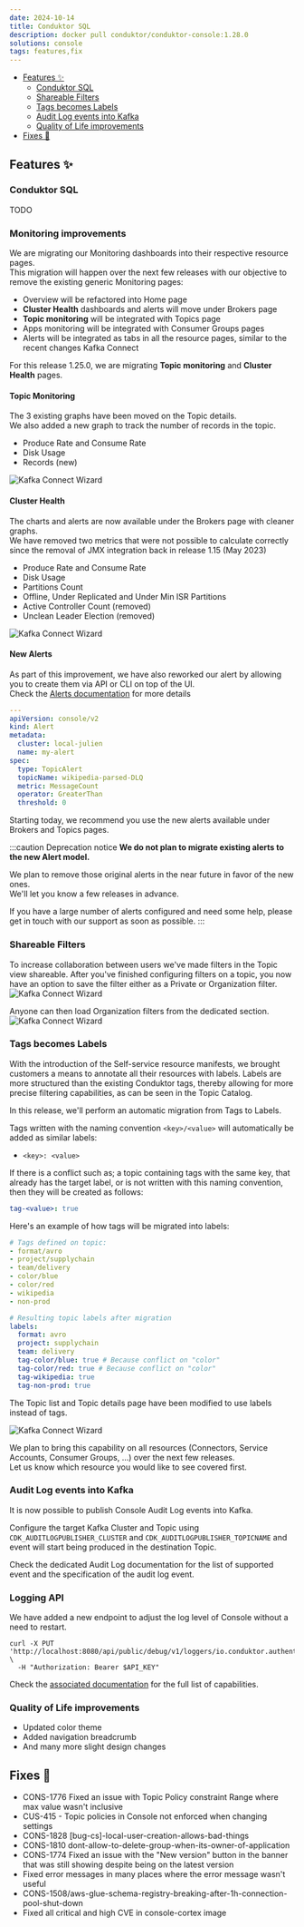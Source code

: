 ```yaml
---
date: 2024-10-14
title: Conduktor SQL
description: docker pull conduktor/conduktor-console:1.28.0
solutions: console
tags: features,fix
---
```


- [Features ✨](#features-)
  - [Conduktor SQL](#conduktor-sql)
  - [Shareable Filters](#shareable-filters)
  - [Tags becomes Labels](#tags-becomes-labels)
  - [Audit Log events into Kafka](#audit-log-events-into-kafka)
  - [Quality of Life improvements](#quality-of-life-improvements)
- [Fixes 🔨](#fixes-)

## Features ✨

### Conduktor SQL
TODO

### Monitoring improvements
We are migrating our Monitoring dashboards into their respective resource pages.  
This migration will happen over the next few releases with our objective to remove the existing generic Monitoring pages:
- Overview will be refactored into Home page
- **Cluster Health** dashboards and alerts will move under Brokers page
- **Topic monitoring** will be integrated with Topics page
- Apps monitoring will be integrated with Consumer Groups pages
- Alerts will be integrated as tabs in all the resource pages, similar to the recent changes Kafka Connect

For this release 1.25.0, we are migrating **Topic monitoring** and **Cluster Health** pages.

#### Topic Monitoring
The 3 existing graphs have been moved on the Topic details.  
We also added a new graph to track the number of records in the topic.
- Produce Rate and Consume Rate
- Disk Usage
- Records (new)

![Kafka Connect Wizard](/images/changelog/platform/v28/topic-monitoring.png)

#### Cluster Health
The charts and alerts are now available under the Brokers page with cleaner graphs.  
We have removed two metrics that were not possible to calculate correctly since the removal of JMX integration back in release 1.15 (May 2023)
- Produce Rate and Consume Rate
- Disk Usage
- Partitions Count
- Offline, Under Replicated and Under Min ISR Partitions
- Active Controller Count (removed)
- Unclean Leader Election (removed)

![Kafka Connect Wizard](/images/changelog/platform/v28/broker-monitoring.png)


#### New Alerts

As part of this improvement, we have also reworked our alert by allowing you to create them via API or CLI on top of the UI.  
Check the [Alerts documentation](/platform/reference/resource-reference/console/#alert) for more details

````yaml
---
apiVersion: console/v2
kind: Alert
metadata:
  cluster: local-julien
  name: my-alert
spec:
  type: TopicAlert
  topicName: wikipedia-parsed-DLQ
  metric: MessageCount
  operator: GreaterThan
  threshold: 0
````

Starting today, we recommend you use the new alerts available under Brokers and Topics pages.

:::caution Deprecation notice
**We do not plan to migrate existing alerts to the new Alert model.**  

We plan to remove those original alerts in the near future in favor of the new ones.  
We'll let you know a few releases in advance.

If you have a large number of alerts configured and need some help, please get in touch with our support as soon as possible.
:::



### Shareable Filters
To increase collaboration between users we've made filters in the Topic view shareable. 
After you've finished configuring filters on a topic, you now have an option to save the filter either as a Private or Organization filter.  
![Kafka Connect Wizard](/images/changelog/platform/v28/shared-filters.png)

Anyone can then load Organization filters from the dedicated section.
![Kafka Connect Wizard](/images/changelog/platform/v28/load-filters.png)

### Tags becomes Labels

With the introduction of the Self-service resource manifests, we brought customers a means to annotate all their resources with labels. Labels are more structured than the existing Conduktor tags, thereby allowing for more precise filtering capabilities, as can be seen in the Topic Catalog.

In this release, we'll perform an automatic migration from Tags to Labels.

Tags written with the naming convention `<key>/<value>` will automatically be added as similar labels:
- `<key>: <value>`  

If there is a conflict such as; a topic containing tags with the same key, that already has the target label, or is not written with this naming convention, then they will be created as follows:
````yaml
tag-<value>: true
````

Here's an example of how tags will be migrated into labels:
````yaml
# Tags defined on topic:
- format/avro
- project/supplychain
- team/delivery
- color/blue
- color/red
- wikipedia
- non-prod

# Resulting topic labels after migration
labels:
  format: avro
  project: supplychain
  team: delivery
  tag-color/blue: true # Because conflict on "color"
  tag-color/red: true # Because conflict on "color"
  tag-wikipedia: true
  tag-non-prod: true
````

The Topic list and Topic details page have been modified to use labels instead of tags.

![Kafka Connect Wizard](/images/changelog/platform/v28/topic-labels.png)

We plan to bring this capability on all resources (Connectors, Service Accounts, Consumer Groups, ...) over the next few releases.  
Let us know which resource you would like to see covered first.

### Audit Log events into Kafka
It is now possible to publish Console Audit Log events into Kafka.  

Configure the target Kafka Cluster and Topic using `CDK_AUDITLOGPUBLISHER_CLUSTER` and `CDK_AUDITLOGPUBLISHER_TOPICNAME` and event will start being produced in the destination Topic.

Check the dedicated Audit Log documentation for the list of supported event and the specification of the audit log event.

### Logging API
We have added a new endpoint to adjust the log level of Console without a need to restart.
```
curl -X PUT 'http://localhost:8080/api/public/debug/v1/loggers/io.conduktor.authenticator/DEBUG' \
  -H "Authorization: Bearer $API_KEY"
```

Check the [associated documentation](/platform/get-started/troubleshooting/logs-configuration/#runtime-logger-configuration-api) for the full list of capabilities.

### Quality of Life improvements
- Updated color theme
- Added navigation breadcrumb
- And many more slight design changes 

## Fixes 🔨
- CONS-1776 Fixed an issue with Topic Policy constraint Range where max value wasn't inclusive
- CUS-415 - Topic policies in Console not enforced when changing settings
- CONS-1828 [bug-cs]-local-user-creation-allows-bad-things
- CONS-1810 dont-allow-to-delete-group-when-its-owner-of-application
- CONS-1774 Fixed an issue with the "New version" button in the banner that was still showing despite being on the latest version
- Fixed error messages in many places where the error message wasn't useful
- CONS-1508/aws-glue-schema-registry-breaking-after-1h-connection-pool-shut-down
- Fixed all critical and high CVE in console-cortex image